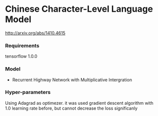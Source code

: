 # Chinese Character-Level Language Model
http://arxiv.org/abs/1410.4615

### Requirements
tensorflow 1.0.0

### Model
* Recurrent Highway Network with Multiplicative Intergration

### Hyper-parameters
Using Adagrad as optimezer.
it was used gradient descent algorithm with 1.0 learning rate before,
but cannot decrease the loss significanly
